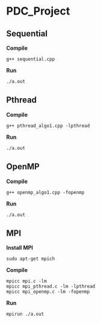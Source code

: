 # PDC_Project

## Sequential

**Compile**
	
	g++ sequential.cpp

**Run**
	
	./a.out

## Pthread
	
**Compile**
	
	g++ pthread_algo1.cpp -lpthread

**Run**

	./a.out

## OpenMP

**Compile**

	g++ openmp_algo1.cpp -fopenmp

**Run**

	./a.out


## MPI

**Install MPI**

	sudo apt-get mpich

**Compile**
	
	mpicc mpi.c -lm
	mpicc mpi_pthread.c -lm -lpthread
	mpicc mpi_openmp.c -lm -fopenmp

**Run**

	mpirun ./a.out

